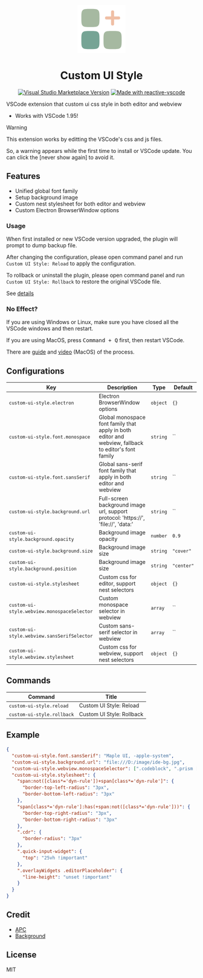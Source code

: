 <p align="center">
  <img height="128" src="./res/icon.png"></img>
  <h1 align="center">Custom UI Style</h1>
  <p align="center">
    <a href="https://marketplace.visualstudio.com/items?itemName=subframe7536.custom-ui-style" target="__blank"><img src="https://img.shields.io/visual-studio-marketplace/v/subframe7536.custom-ui-style.svg?color=eee&amp;label=VS%20Code%20Marketplace&logo=visual-studio-code" alt="Visual Studio Marketplace Version" /></a>
    <a href="https://kermanx.github.io/reactive-vscode/" target="__blank"><img src="https://img.shields.io/badge/made_with-reactive--vscode-%23007ACC?style=flat&labelColor=%23229863"  alt="Made with reactive-vscode" /></a>
  </p>
</p>

VSCode extension that custom ui css style in both editor and webview

- Works with VSCode 1.95!

> [!warning]
> This extension works by editting the VSCode's css and js files.
>
> So, a warning appears while the first time to install or VSCode update. You can click the [never show again] to avoid it.

## Features

- Unified global font family
- Setup background image
- Custom nest stylesheet for both editor and webview
- Custom Electron BrowserWindow options

### Usage

When first installed or new VSCode version upgraded, the plugin will prompt to dump backup file.

After changing the configuration, please open command panel and run `Custom UI Style: Reload` to apply the configuration.

To rollback or uninstall the plugin, please open command panel and run `Custom UI Style: Rollback` to restore the original VSCode file.

See [details](https://github.com/shalldie/vscode-background?tab=readme-ov-file#warns)

### No Effect?

If you are using Windows or Linux, make sure you have closed all the VSCode windows and then restart.

If you are using MacOS, press <kbd>Command + Q</kbd> first, then restart VSCode.

There are [guide](https://github.com/subframe7536/vscode-custom-ui-style/issues/1#issuecomment-2423660217) and [video](https://github.com/subframe7536/vscode-custom-ui-style/issues/2#issuecomment-2432225106) (MacOS) of the process.

## Configurations

<!-- configs -->

| Key                                         | Description                                                                                          | Type     | Default    |
| ------------------------------------------- | ---------------------------------------------------------------------------------------------------- | -------- | ---------- |
| `custom-ui-style.electron`                  | Electron BrowserWindow options                                                                       | `object` | `{}`       |
| `custom-ui-style.font.monospace`            | Global monospace font family that apply in both editor and webview, fallback to editor's font family | `string` | ``         |
| `custom-ui-style.font.sansSerif`            | Global sans-serif font family that apply in both editor and webview                                  | `string` | ``         |
| `custom-ui-style.background.url`            | Full-screen background image url, support protocol: 'https://', 'file://', 'data:'                   | `string` | ``         |
| `custom-ui-style.background.opacity`        | Background image opacity                                                                             | `number` | `0.9`      |
| `custom-ui-style.background.size`           | Background image size                                                                                | `string` | `"cover"`  |
| `custom-ui-style.background.position`       | Background image size                                                                                | `string` | `"center"` |
| `custom-ui-style.stylesheet`                | Custom css for editor, support nest selectors                                                        | `object` | `{}`       |
| `custom-ui-style.webview.monospaceSelector` | Custom monospace selector in webview                                                                 | `array`  | ``         |
| `custom-ui-style.webview.sansSerifSelector` | Custom sans-serif selector in webview                                                                | `array`  | ``         |
| `custom-ui-style.webview.stylesheet`        | Custom css for webview, support nest selectors                                                       | `object` | `{}`       |

<!-- configs -->

## Commands

<!-- commands -->

| Command                    | Title                     |
| -------------------------- | ------------------------- |
| `custom-ui-style.reload`   | Custom UI Style: Reload   |
| `custom-ui-style.rollback` | Custom UI Style: Rollback |

<!-- commands -->

## Example

```json
{
  "custom-ui-style.font.sansSerif": "Maple UI, -apple-system",
  "custom-ui-style.background.url": "file:///D:/image/ide-bg.jpg",
  "custom-ui-style.webview.monospaceSelector": [".codeblock", ".prism [class*='language-']"],
  "custom-ui-style.stylesheet": {
    "span:not([class*='dyn-rule'])+span[class*='dyn-rule']": {
      "border-top-left-radius": "3px",
      "border-bottom-left-radius": "3px"
    },
    "span[class*='dyn-rule']:has(+span:not([class*='dyn-rule']))": {
      "border-top-right-radius": "3px",
      "border-bottom-right-radius": "3px"
    },
    ".cdr": {
      "border-radius": "3px"
    },
    ".quick-input-widget": {
      "top": "25vh !important"
    },
    ".overlayWidgets .editorPlaceholder": {
      "line-height": "unset !important"
    }
  }
}
```

## Credit

- [APC](https://github.com/drcika/apc-extension)
- [Background](https://github.com/shalldie/vscode-background)

## License

MIT
